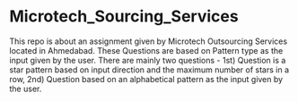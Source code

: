 # Microtech_Sourcing_Services
This repo is about an assignment given by Microtech Outsourcing Services located in Ahmedabad. These Questions are based on Pattern type as the input given by 
the user. There are mainly two questions - 
1st) Question is a star pattern based on input direction and the maximum number of stars in a row, 
2nd) Question based on an alphabetical pattern as the input given by the user.
